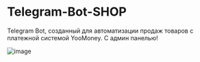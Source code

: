 # Telegram-Bot-SHOP
Telegram Bot, созданный для автоматизации продаж товаров с платежной системой YooMoney. C админ панелью!

![image](https://github.com/okayb0om3r/Telegram-Bot-SHOP/assets/97786480/a7c849f9-3de9-46c2-89e7-0d9dc5b5f07c)
